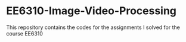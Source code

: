 # EE6310-Image-Video-Processing
This repository contains the codes for the assignments I solved for the course EE6310
